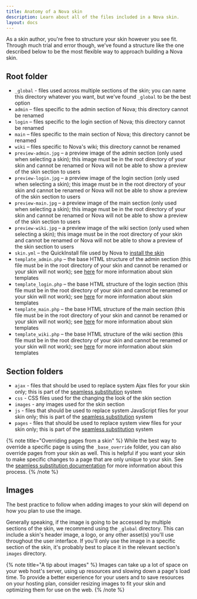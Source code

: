 ```yaml
---
title: Anatomy of a Nova skin
description: Learn about all of the files included in a Nova skin.
layout: docs
---
```


As a skin author, you're free to structure your skin however you see fit. Through much trial and error though, we've found a structure like the one described below to be the most flexible way to approach building a Nova skin.

## Root folder

- `_global` - files used across multiple sections of the skin; you can name this directory whatever you want, but we've found `_global` to be the best option
- `admin` – files specific to the admin section of Nova; this directory cannot be renamed
- `login` – files specific to the login section of Nova; this directory cannot be renamed
- `main` – files specific to the main section of Nova; this directory cannot be renamed
- `wiki` – files specific to Nova's wiki; this directory cannot be renamed
- `preview-admin.jpg` – a preview image of the admin section (only used when selecting a skin); this image must be in the root directory of your skin and cannot be renamed or Nova will not be able to show a preview of the skin section to users
- `preview-login.jpg` – a preview image of the login section (only used when selecting a skin); this image must be in the root directory of your skin and cannot be renamed or Nova will not be able to show a preview of the skin section to users
- `preview-main.jpg` – a preview image of the main section (only used when selecting a skin); this image must be in the root directory of your skin and cannot be renamed or Nova will not be able to show a preview of the skin section to users
- `preview-wiki.jpg` – a preview image of the wiki section (only used when selecting a skin); this image must be in the root directory of your skin and cannot be renamed or Nova will not be able to show a preview of the skin section to users
- `skin.yml` – the QuickInstall file used by Nova to [install the skin](/docs/2.6/skinning-install)
- `template_admin.php` – the base HTML structure of the admin section (this file must be in the root directory of your skin and cannot be renamed or your skin will not work); see [here](/docs/2.6/skinning-templates) for more information about skin templates
- `template_login.php` – the base HTML structure of the login section (this file must be in the root directory of your skin and cannot be renamed or your skin will not work); see [here](/docs/2.6/skinning-templates) for more information about skin templates
- `template_main.php` – the base HTML structure of the main section (this file must be in the root directory of your skin and cannot be renamed or your skin will not work); see [here](/docs/2.6/skinning-templates) for more information about skin templates
- `template_wiki.php` – the base HTML structure of the wiki section (this file must be in the root directory of your skin and cannot be renamed or your skin will not work); see [here](/docs/2.6/skinning-templates) for more information about skin templates

## Section folders

- `ajax` - files that should be used to replace system Ajax files for your skin only; this is part of the [seamless substitution](/docs/2.6/seamless-substitution) system
- `css` - CSS files used for the changing the look of the skin section
- `images` - any images used for the skin section
- `js` - files that should be used to replace system JavaScript files for your skin only; this is part of the [seamless substitution](/docs/2.6/seamless-substitution) system
- `pages` - files that should be used to replace system view files for your skin only; this is part of the [seamless substitution](/docs/2.6/seamless-substitution) system

{% note title="Overriding pages from a skin" %}
While the best way to override a specific page is using the `_base_override` folder, you can also override pages from your skin as well. This is helpful if you want your skin to make specific changes to a page that are only unique to your skin. See the [seamless substitution documentation](/docs/2.6/seamless-substitution) for more information about this process.
{% /note %}

## Images

The best practice to follow when adding images to your skin will depend on how you plan to use the image.

Generally speaking, if the image is going to be accessed by multiple sections of the skin, we recommend using the `_global` directory. This can include a skin's header image, a logo, or any other asset(s) you'll use throughout the user interface. If you'll only use the image in a specific section of the skin, it's probably best to place it in the relevant section's `images` directory.

{% note title="A tip about images" %}
Images can take up a lot of space on your web host's server, using up resources and slowing down a page's load time. To provide a better experience for your users and to save resources on your hosting plan, consider resizing images to fit your skin and optimizing them for use on the web.
{% /note %}
